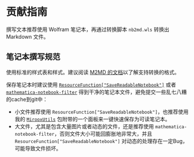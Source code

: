 # 贡献指南

撰写文本推荐使用 Wolfram 笔记本，再通过转换脚本 `nb2md.wls` 转换出 Markdown 文件。

## 笔记本撰写规范

使用标准的样式表和样式。建议阅读 [M2MD 的文档](https://github.com/kubaPod/M2MD/wiki)以了解支持转换的格式。

保存笔记本时建议使用 [`ResourceFunction["SaveReadableNotebook"]`](https://resources.wolframcloud.com/FunctionRepository/resources/SaveReadableNotebook) 或者 [`mathematica-notebook-filter`](https://github.com/JP-Ellis/mathematica-notebook-filter) 得到干净的笔记本文件，避免提交一些乱七八糟的cache到git中：

* 小文件推荐使用 `ResourceFunction["SaveReadableNotebook"]`，也推荐使用我的 [`MirooxUtils`](https://github.com/miRoox/MirooxUtils) 包附带的一个面板来一键快速保存为可读笔记本。
* 大文件，尤其是包含大量图片或者动态的文件，还是推荐使用 `mathematica-notebook-filter`，否则文件大小可能回膨胀地非常大，并且 `ResourceFunction["SaveReadableNotebook"]` 对动态的处理存在一定Bug，可能导致文件损坏。
